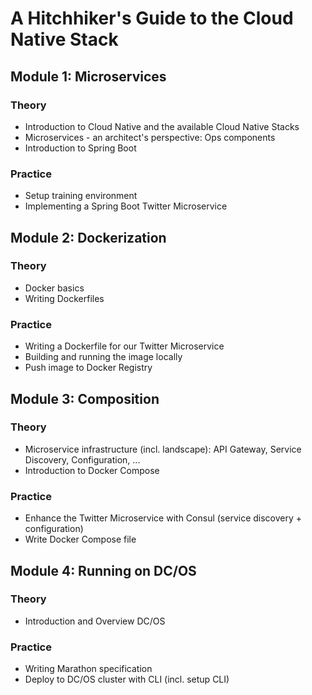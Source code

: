 # A Hitchhiker's Guide to the Cloud Native Stack

## Module 1: Microservices
### Theory
 * Introduction to Cloud Native and the available Cloud Native Stacks
 * Microservices - an architect's perspective: Ops components
 * Introduction to Spring Boot
### Practice
 * Setup training environment
 * Implementing a Spring Boot Twitter Microservice
 
## Module 2: Dockerization
### Theory
 * Docker basics
 * Writing Dockerfiles
### Practice
 * Writing a Dockerfile for our Twitter Microservice
 * Building and running the image locally 
 * Push image to Docker Registry
 
## Module 3: Composition
### Theory
 * Microservice infrastructure (incl. landscape): API Gateway, Service Discovery, Configuration, ...
 * Introduction to Docker Compose
### Practice
 * Enhance the Twitter Microservice with Consul (service discovery + configuration)
 * Write Docker Compose file
 
## Module 4: Running on DC/OS
### Theory
 * Introduction and Overview DC/OS
### Practice
 * Writing Marathon specification
 * Deploy to DC/OS cluster with CLI (incl. setup CLI)
 
 
